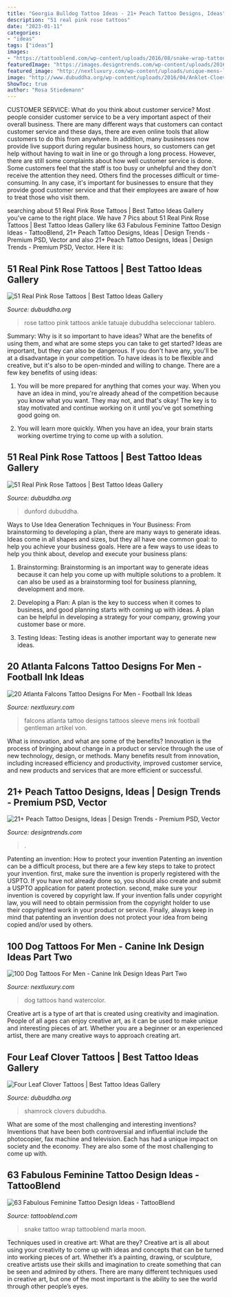 ```yaml
---
title: "Georgia Bulldog Tattoo Ideas - 21+ Peach Tattoo Designs, Ideas"
description: "51 real pink rose tattoos"
date: "2023-01-11"
categories:
- "ideas"
tags: ["ideas"]
images:
- "https://tattooblend.com/wp-content/uploads/2016/08/snake-wrap-tattoo.jpg"
featuredImage: "https://images.designtrends.com/wp-content/uploads/2016/07/25181853/Peach-and-Flower-Tattoo.jpg"
featured_image: "http://nextluxury.com/wp-content/uploads/unique-mens-leg-sleeve-atlanta-falcons-tattoos.jpg"
image: "http://www.dubuddha.org/wp-content/uploads/2016/04/Anklet-Cloevers-Tattoo-by-Steve-Lopez.jpg"
ShowToc: true
author: "Rosa Stiedemann"
---
```



CUSTOMER SERVICE: What do you think about customer service?
Most people consider customer service to be a very important aspect of their overall business. There are many different ways that customers can contact customer service and these days, there are even online tools that allow customers to do this from anywhere. In addition, many businesses now provide live support during regular business hours, so customers can get help without having to wait in line or go through a long process.
However, there are still some complaints about how well customer service is done. Some customers feel that the staff is too busy or unhelpful and they don't receive the attention they need. Others find the processes difficult or time-consuming. In any case, it's important for businesses to ensure that they provide good customer service and that their employees are aware of how to treat those who visit them.

	

		
searching about 51 Real Pink Rose Tattoos | Best Tattoo Ideas Gallery you've came to the right place. We have 7 Pics about 51 Real Pink Rose Tattoos | Best Tattoo Ideas Gallery like 63 Fabulous Feminine Tattoo Design Ideas - TattooBlend, 21+ Peach Tattoo Designs, Ideas | Design Trends - Premium PSD, Vector and also 21+ Peach Tattoo Designs, Ideas | Design Trends - Premium PSD, Vector. Here it is:
		
    
## 51 Real Pink Rose Tattoos | Best Tattoo Ideas Gallery

<img loading=lazy src="http://www.dubuddha.org/wp-content/uploads/2017/11/Pink-Rose-Tattoo-on-Ankle-by-Ashegun-Tattoo-Shop-728x728.jpg" onerror="this.onerror=null;this.src='https://tse2.mm.bing.net/th?id=OIP.iyy_vXnNxDsgyyNego1JXwHaHa&amp;pid=15.1';" alt="51 Real Pink Rose Tattoos | Best Tattoo Ideas Gallery">

_Source: dubuddha.org_

>rose tattoo pink tattoos ankle tatuaje dubuddha seleccionar tablero. 

	

Summary: Why is it so important to have ideas? What are the benefits of using them, and what are some steps you can take to get started?
Ideas are important, but they can also be dangerous. If you don't have any, you'll be at a disadvantage in your competition. To have ideas is to be flexible and creative, but it's also to be open-minded and willing to change. There are a few key benefits of using ideas: 
1) You will be more prepared for anything that comes your way. When you have an idea in mind, you're already ahead of the competition because you know what you want. They may not, and that's okay! The key is to stay motivated and continue working on it until you've got something good going on. 

2) You will learn more quickly. When you have an idea, your brain starts working overtime trying to come up with a solution.

    
## 51 Real Pink Rose Tattoos | Best Tattoo Ideas Gallery

<img loading=lazy src="https://www.dubuddha.org/wp-content/uploads/2017/11/Shoulder-Blade-Pink-Rose-Tattoo-by-Steve-Dunford-728x728.jpg" onerror="this.onerror=null;this.src='https://tse3.mm.bing.net/th?id=OIP.Gr4v8EoEiLmqtpf3xEW1zQHaHa&amp;pid=15.1';" alt="51 Real Pink Rose Tattoos | Best Tattoo Ideas Gallery">

_Source: dubuddha.org_

>dunford dubuddha. 

	

Ways to Use Idea Generation Techniques in Your Business: From brainstorming to developing a plan, there are many ways to generate ideas.
Ideas come in all shapes and sizes, but they all have one common goal: to help you achieve your business goals. Here are a few ways to use ideas to help you think about, develop and execute your business plans:
1. Brainstorming: Brainstorming is an important way to generate ideas because it can help you come up with multiple solutions to a problem. It can also be used as a brainstorming tool for business planning, development and more.

2. Developing a Plan: A plan is the key to success when it comes to business, and good planning starts with coming up with ideas. A plan can be helpful in developing a strategy for your company, growing your customer base or more.

3. Testing Ideas: Testing ideas is another important way to generate new ideas.

    
## 20 Atlanta Falcons Tattoo Designs For Men - Football Ink Ideas

<img loading=lazy src="http://nextluxury.com/wp-content/uploads/unique-mens-leg-sleeve-atlanta-falcons-tattoos.jpg" onerror="this.onerror=null;this.src='https://tse3.mm.bing.net/th?id=OIP.WOsW3wAQx29gKIE-CvCQrgHaHu&amp;pid=15.1';" alt="20 Atlanta Falcons Tattoo Designs For Men - Football Ink Ideas">

_Source: nextluxury.com_

>falcons atlanta tattoo designs tattoos sleeve mens ink football gentleman artikel von. 

	

What is innovation, and what are some of the benefits?
Innovation is the process of bringing about change in a product or service through the use of new technology, design, or methods. Many benefits result from innovation, including increased efficiency and productivity, improved customer service, and new products and services that are more efficient or successful.

    
## 21+ Peach Tattoo Designs, Ideas | Design Trends - Premium PSD, Vector

<img loading=lazy src="https://images.designtrends.com/wp-content/uploads/2016/07/25181853/Peach-and-Flower-Tattoo.jpg" onerror="this.onerror=null;this.src='https://tse2.mm.bing.net/th?id=OIP.-Oh5vrBUOIpA-zwhWrmCfAHaHa&amp;pid=15.1';" alt="21+ Peach Tattoo Designs, Ideas | Design Trends - Premium PSD, Vector">

_Source: designtrends.com_

>. 

	

Patenting an invention: How to protect your invention
Patenting an invention can be a difficult process, but there are a few key steps to take to protect your invention. first, make sure the invention is properly registered with the USPTO. If you have not already done so, you should also create and submit a USPTO application for patent protection. second, make sure your invention is covered by copyright law. If your invention falls under copyright law, you will need to obtain permission from the copyright holder to use their copyrighted work in your product or service. Finally, always keep in mind that patenting an invention does not protect your idea from being copied and/or used by others.

    
## 100 Dog Tattoos For Men - Canine Ink Design Ideas Part Two

<img loading=lazy src="http://nextluxury.com/wp-content/uploads/watercolor-male-hand-dog-tattoos.jpg" onerror="this.onerror=null;this.src='https://tse3.mm.bing.net/th?id=OIP.c0AhB-4-QmdA2jM_j5TDrwHaHa&amp;pid=15.1';" alt="100 Dog Tattoos For Men - Canine Ink Design Ideas Part Two">

_Source: nextluxury.com_

>dog tattoos hand watercolor. 

	

Creative art is a type of art that is created using creativity and imagination. People of all ages can enjoy creative art, as it can be used to make unique and interesting pieces of art. Whether you are a beginner or an experienced artist, there are many creative ways to approach creating art.

    
## Four Leaf Clover Tattoos | Best Tattoo Ideas Gallery

<img loading=lazy src="http://www.dubuddha.org/wp-content/uploads/2016/04/Anklet-Cloevers-Tattoo-by-Steve-Lopez.jpg" onerror="this.onerror=null;this.src='https://tse2.mm.bing.net/th?id=OIP.q3_7JZIiWRJLOljTcbEYEwHaHZ&amp;pid=15.1';" alt="Four Leaf Clover Tattoos | Best Tattoo Ideas Gallery">

_Source: dubuddha.org_

>shamrock clovers dubuddha. 

	

What are some of the most challenging and interesting inventions?
Inventions that have been both controversial and influential include the photocopier, fax machine and television. Each has had a unique impact on society and the economy. They are also some of the most challenging to come up with.

    
## 63 Fabulous Feminine Tattoo Design Ideas - TattooBlend

<img loading=lazy src="https://tattooblend.com/wp-content/uploads/2016/08/snake-wrap-tattoo.jpg" onerror="this.onerror=null;this.src='https://tse2.mm.bing.net/th?id=OIP.wPcD04lLxE0z7qeqkzeudgHaHW&amp;pid=15.1';" alt="63 Fabulous Feminine Tattoo Design Ideas - TattooBlend">

_Source: tattooblend.com_

>snake tattoo wrap tattooblend marla moon. 

	

Techniques used in creative art: What are they?
Creative art is all about using your creativity to come up with ideas and concepts that can be turned into working pieces of art. Whether it’s a painting, drawing, or sculpture, creative artists use their skills and imagination to create something that can be seen and admired by others. There are many different techniques used in creative art, but one of the most important is the ability to see the world through other people’s eyes.

